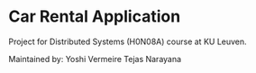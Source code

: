 # Car Rental Application

Project for Distributed Systems (H0N08A) course at KU Leuven. 

Maintained by:
Yoshi Vermeire
Tejas Narayana
